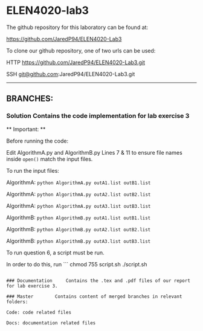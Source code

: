 # ELEN4020-lab3

The github repository for this laboratory can be found at: 

https://github.com/JaredP94/ELEN4020-Lab3 

To clone our github repository, one of two urls can be used: 

HTTP https://github.com/JaredP94/ELEN4020-Lab3.git 

SSH git@github.com:JaredP94/ELEN4020-Lab3.git

---------------------------------------------------------------------------
## BRANCHES:

### Solution      Contains the code implementation for lab exercise 3

** Important: **

Before running the code:

Edit AlgorithmA.py and AlgorithmB.py Lines 7 & 11 to ensure file names inside ``` open() ``` match the input files.

To run the input files:

AlgorithmA: ``` python AlgorithmA.py outA1.list outB1.list ```

AlgorithmA: ``` python AlgorithmA.py outA2.list outB2.list ```

AlgorithmA: ``` python AlgorithmA.py outA3.list outB3.list ```

AlgorithmB: ``` python AlgorithmB.py outA1.list outB1.list ```

AlgorithmB: ``` python AlgorithmB.py outA2.list outB2.list ```

AlgorithmB: ``` python AlgorithmB.py outA3.list outB3.list ```

To run question 6, a script must be run. 

In order to do this, run ``` 
chmod 755 script.sh
./script.sh 
```

### Documentation     Contains the .tex and .pdf files of our report for lab exercise 3.

### Master        Contains content of merged branches in relevant folders:

Code: code related files

Docs: documentation related files
